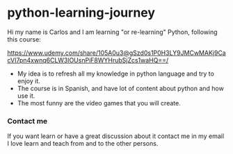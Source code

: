 # python-learning-journey

Hi my name is Carlos and I am learning "or re-learning" Python, following this course: 

https://www.udemy.com/share/105A0u3@gSzd0s1P0H3LY9JMCwMAKj9CacVI7pn4xwnq6CLW3lOUsnPiF8WYHrubSjZcs1waHQ==/

- My idea is to refresh all my knowledge in python language and try to enjoy it.
- The course is in Spanish, and have lot of content about python and how use it. 
- The most funny are the video games that you will create.

### Contact me
If you want learn or have a great discussion about it contact me in my email I love learn and teach from and to the other persons.